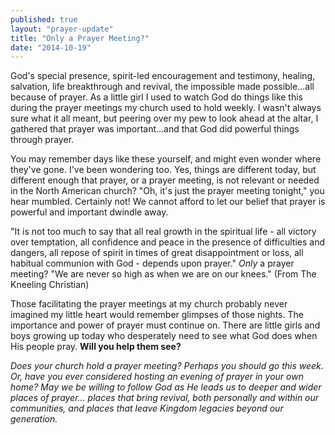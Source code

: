 ```yaml
---
published: true
layout: "prayer-update"
title: "Only a Prayer Meeting?"
date: "2014-10-19"
---
```


God's special presence, spirit-led encouragement and testimony, healing, salvation, life breakthrough and revival, the impossible made possible...all because of prayer.  As a little girl I used to watch God do things like this during the prayer meetings my church used to hold weekly.  I wasn't always sure what it all meant, but peering over my pew to look ahead at the altar, I gathered that prayer was important...and that God did powerful things through prayer.  

You may remember days like these yourself, and might even wonder where they've gone.  I've been wondering too.  Yes, things are different today, but different enough that prayer, or a prayer meeting, is not relevant or needed in the North American church?  "Oh, it's just the prayer meeting tonight," you hear mumbled.  Certainly not!  We cannot afford to let our belief that prayer is powerful and important dwindle away. 

"It is not too much to say that all real growth in the spiritual life - all victory over temptation, all confidence and peace in the presence of difficulties and dangers, all repose of spirit in times of great disappointment or loss, all habitual communion with God - depends upon prayer."  *Only* a prayer meeting?  "We are never so high as when we are on our knees." (From The Kneeling Christian)

Those facilitating the prayer meetings at my church probably never imagined my little heart would remember glimpses of those nights.  The importance and power of prayer must continue on.  There are little girls and boys growing up today who desperately need to see what God does when His people pray.  **Will you help them see?**

*Does your church hold a prayer meeting?  Perhaps you should go this week.  Or, have you ever considered hosting an evening of prayer in your own home?  May we be willing to follow God as He leads us to deeper and wider places of prayer... places that bring revival, both personally and within our communities, and places that leave Kingdom legacies beyond our generation.*